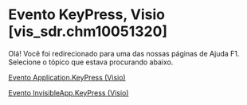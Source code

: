 
# Evento KeyPress, Visio [vis_sdr.chm10051320]

Olá! Você foi redirecionado para uma das nossas páginas de Ajuda F1. Selecione o tópico que estava procurando abaixo.

[Evento Application.KeyPress (Visio)](http://msdn.microsoft.com/library/d044400a-e552-6615-ce2c-1d0aec723b6f%28Office.15%29.aspx)

[Evento InvisibleApp.KeyPress (Visio)](http://msdn.microsoft.com/library/d6beecb3-a178-3220-94fe-ae6e68b31980%28Office.15%29.aspx)

